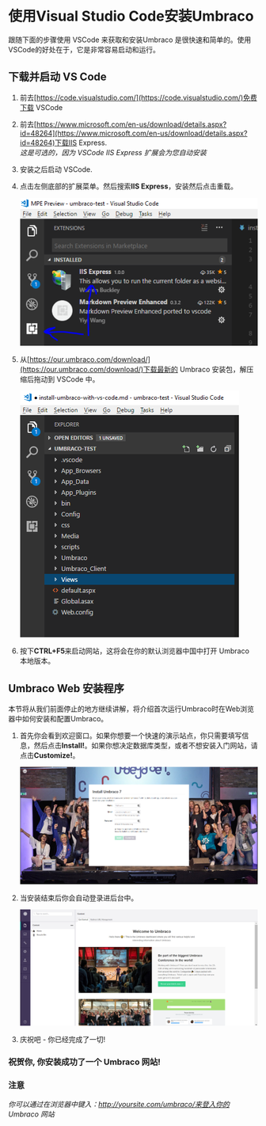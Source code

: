 # 使用Visual Studio Code安装Umbraco # 
跟随下面的步骤使用 VSCode 来获取和安装Umbraco 是很快速和简单的。使用VSCode的好处在于，它是非常容易启动和运行。

## 下载并启动 VS Code ##

1. 前去[https://code.visualstudio.com/](https://code.visualstudio.com/)免费下载 VSCode

1. 前去[https://www.microsoft.com/en-us/download/details.aspx?id=48264](https://www.microsoft.com/en-us/download/details.aspx?id=48264)下载IIS Express. <br/>*这是可选的，因为 VSCode IIS Express 扩展会为您自动安装*

1. 安装之后启动 VSCode.

1. 点击左侧底部的扩展菜单。然后搜索**IIS Express**，安装然后点击重载。

	![VS Code install extension](images/VsCode/1.png)

1. 从[https://our.umbraco.com/download/](https://our.umbraco.com/download/)下载最新的 Umbraco 安装包，解压缩后拖动到 VSCode 中。

	![Fresh Umbraco installation](images/VsCode/2.png)

1. 按下**CTRL+F5**来启动网站，这将会在你的默认浏览器中国中打开 Umbraco 本地版本。

## Umbraco Web 安装程序 ##

本节将从我们前面停止的地方继续讲解，将介绍首次运行Umbraco时在Web浏览器中如何安装和配置Umbraco。

1. 首先你会看到欢迎窗口。如果你想要一个快速的演示站点，你只需要填写信息，然后点击**Install!**。如果你想决定数据库类型，或者不想安装入门网站，请点击**Customize!**。

	![Web Installer - Lets Get Started](images/VsCode/3.png)

1. 当安装结束后你会自动登录进后台中。

	![Web Installer - Install Complete](images/VsCode/4.png)

1. 庆祝吧 - 你已经完成了一切!

### 祝贺你, 你安装成功了一个 Umbraco 网站! ###

### 注意 ###
*你可以通过在浏览器中键入：http://yoursite.com/umbraco/来登入你的 Umbraco 网站*
